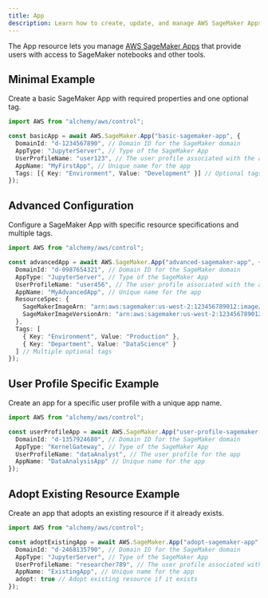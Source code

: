 ```yaml
---
title: App
description: Learn how to create, update, and manage AWS SageMaker Apps using Alchemy Cloud Control.
---
```



The App resource lets you manage [AWS SageMaker Apps](https://docs.aws.amazon.com/sagemaker/latest/userguide/) that provide users with access to SageMaker notebooks and other tools.

## Minimal Example

Create a basic SageMaker App with required properties and one optional tag.

```ts
import AWS from "alchemy/aws/control";

const basicApp = await AWS.SageMaker.App("basic-sagemaker-app", {
  DomainId: "d-1234567890", // Domain ID for the SageMaker domain
  AppType: "JupyterServer", // Type of the SageMaker App
  UserProfileName: "user123", // The user profile associated with the app
  AppName: "MyFirstApp", // Unique name for the app
  Tags: [{ Key: "Environment", Value: "Development" }] // Optional tags
});
```

## Advanced Configuration

Configure a SageMaker App with specific resource specifications and multiple tags.

```ts
import AWS from "alchemy/aws/control";

const advancedApp = await AWS.SageMaker.App("advanced-sagemaker-app", {
  DomainId: "d-0987654321", // Domain ID for the SageMaker domain
  AppType: "JupyterServer", // Type of the SageMaker App
  UserProfileName: "user456", // The user profile associated with the app
  AppName: "MyAdvancedApp", // Unique name for the app
  ResourceSpec: {
    SageMakerImageArn: "arn:aws:sagemaker:us-west-2:123456789012:image/my-image", // ARN of the SageMaker image
    SageMakerImageVersionArn: "arn:aws:sagemaker:us-west-2:123456789012:image/my-image-version" // ARN of the specific image version
  },
  Tags: [
    { Key: "Environment", Value: "Production" },
    { Key: "Department", Value: "DataScience" }
  ] // Multiple optional tags
});
```

## User Profile Specific Example

Create an app for a specific user profile with a unique app name.

```ts
import AWS from "alchemy/aws/control";

const userProfileApp = await AWS.SageMaker.App("user-profile-sagemaker-app", {
  DomainId: "d-1357924680", // Domain ID for the SageMaker domain
  AppType: "KernelGateway", // Type of the SageMaker App
  UserProfileName: "dataAnalyst", // The user profile for the app
  AppName: "DataAnalysisApp" // Unique name for the app
});
```

## Adopt Existing Resource Example

Create an app that adopts an existing resource if it already exists.

```ts
import AWS from "alchemy/aws/control";

const adoptExistingApp = await AWS.SageMaker.App("adopt-sagemaker-app", {
  DomainId: "d-2468135790", // Domain ID for the SageMaker domain
  AppType: "JupyterServer", // Type of the SageMaker App
  UserProfileName: "researcher789", // The user profile associated with the app
  AppName: "ExistingApp", // Unique name for the app
  adopt: true // Adopt existing resource if it exists
});
```
